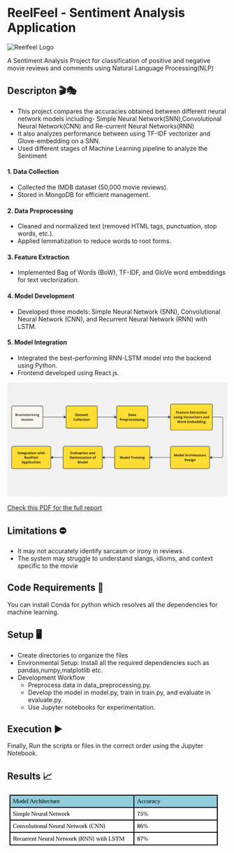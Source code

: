 # ReelFeel - Sentiment Analysis Application

![Reelfeel Logo]()

A Sentiment Analysis Project for classification of positive and negative movie reviews and comments using Natural Language Processing(NLP)

## Descripton 🎬🎭

- This project compares the accuracies obtained between different neural network models including- Simple Neural Network(SNN),Convolutional Neural Network(CNN) and Re-current Neural Networks(RNN)
- It also analyzes performance between using TF-IDF vectorizer and Glove-embedding on a SNN.
- Used different stages of Machine Learning pipeline to analyze the Sentiment

#### 1. Data Collection

- Collected the IMDB dataset (50,000 movie reviews).
- Stored in MongoDB for efficient management.

#### 2. Data Preprocessing

- Cleaned and normalized text (removed HTML tags, punctuation, stop words, etc.).
- Applied lemmatization to reduce words to root forms.

#### 3. Feature Extraction

- Implemented Bag of Words (BoW), TF-IDF, and GloVe word embeddings for text vectorization.

#### 4. Model Development

- Developed three models: Simple Neural Network (SNN), Convolutional Neural Network (CNN), and Recurrent Neural Network (RNN) with LSTM.

#### 5. Model Integration

- Integrated the best-performing RNN-LSTM model into the backend using Python.
- Frontend developed using React.js.

![Sentiment Analysis Workflow](https://github.com/SahilTuladhar/ReelFeel/blob/master/images/Flowchart.jpg)

[Check this PDF for the full report](https://raw.githubusercontent.com/SahilTuladhar/ReelFeel/master/docs/ReelFeel-sentiment-analyis-Report-final%20.pdf)

## Limitations ⛔️

- It may not accurately identify sarcasm or irony in reviews.
- The system may struggle to understand slangs, idioms, and context specific to the movie

## Code Requirements 📱

You can install Conda for python which resolves all the dependencies for machine learning.

## Setup 🖥️

- Create directories to organize the files
- Environmental Setup: Install all the required dependencies such as pandas,numpy,matplotlib etc.
- Development Workflow
  - Preprocess data in data_preprocessing.py.
  - Develop the model in model.py, train in train.py, and evaluate in evaluate.py.
  - Use Jupyter notebooks for experimentation.

## Execution ▶️

Finally, Run the scripts or files in the correct order using the Jupyter Notebook.

## Results 📈

![Results and Outcomes](https://github.com/SahilTuladhar/ReelFeel/blob/master/images/results.png)

